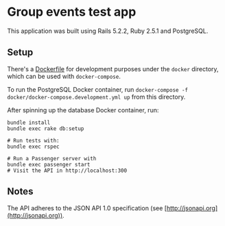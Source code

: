 # Group events test app

This application was built using Rails 5.2.2, Ruby 2.5.1 and PostgreSQL.

## Setup

There's a [Dockerfile](docker/Dockerfile) for development purposes under the `docker` directory, which can be used with `docker-compose`.

To run the PostgreSQL Docker container, run `docker-compose -f docker/docker-compose.development.yml up` from this directory.

After spinning up the database Docker container, run:

```
bundle install
bundle exec rake db:setup

# Run tests with:
bundle exec rspec

# Run a Passenger server with
bundle exec passenger start
# Visit the API in http://localhost:300
```


## Notes

The API adheres to the JSON API 1.0 specification (see [http://jsonapi.org](http://jsonapi.org)).